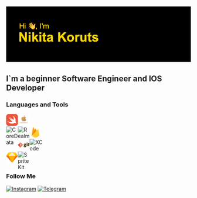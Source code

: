 ![Header](https://github.com/n1kitich/n1kitich/blob/main/assets/header.png)

## I`m a beginner Software Engineer and IOS Developer

### Languages and Tools

[<img align="left" alt="Swift" width="32px" src="https://raw.githubusercontent.com/github/explore/80688e429a7d4ef2fca1e82350fe8e3517d3494d/topics/swift/swift.png"/>][swift]
[<img align="left" alt="Objective-C" width="32px" src="https://raw.githubusercontent.com/github/explore/80688e429a7d4ef2fca1e82350fe8e3517d3494d/topics/objective-c/objective-c.png"/>][objective-c]
<br/>
<br/>
[<img align="left" alt="CoreData" width="32px" src="https://habrastorage.org/getpro/habr/post_images/10b/0e6/5ef/10b0e65efd9b395b8e3e3b9f41bdc354.png"/>][coredata]
[<img align="left" alt="Realm" width="32px" src="https://avatars.githubusercontent.com/u/7575099?s=200&v=4"/>][realm]
[<img align="left" alt="Firebase" width="32px" src="https://raw.githubusercontent.com/github/explore/80688e429a7d4ef2fca1e82350fe8e3517d3494d/topics/firebase/firebase.png"/>][firebase]
<br/>
<br/>
[<img align="left" alt="Git" width="32px" src="https://raw.githubusercontent.com/github/explore/80688e429a7d4ef2fca1e82350fe8e3517d3494d/topics/git/git.png"/>][git]
[<img align="left" alt="XCode" width="36px" src="https://is3-ssl.mzstatic.com/image/thumb/Purple115/v4/ec/70/a6/ec70a6ff-fbbb-f924-0b05-cfa0028e3269/Xcode-85-220-0-4-2x.png/1200x630bb.png"/>][xcode]
<br/>
<br/>
[<img align="left" alt="Sketch" width="32px" src="https://raw.githubusercontent.com/github/explore/a5995564b5ff71c41da080abc49f1ba4132127c1/topics/sketch/sketch.png"/>][sketch]
[<img align="left" alt="SpriteKit" width="32px" src="https://miro.medium.com/max/256/1*s2f6Vj9hmiP7d_3pomBFmA@2x.png"/>][spritekit]
<br/>
<br/>

### Follow Me
[![Instagram](https://img.shields.io/badge/-Instagram-202020?style=for-the-badge&logo=Instagram)](https://www.instagram.com/n1kitich)
[![Telegram](https://img.shields.io/badge/-Telegram-202020?style=for-the-badge&logo=Telegram)](https://t.me/n1kitich)

[xcode]: https://developer.apple.com/xcode/
[swift]: https://www.apple.com/ru/swift/
[objective-c]: https://developer.apple.com/library/archive/documentation/Cocoa/Conceptual/ProgrammingWithObjectiveC/Introduction/Introduction.html
[coredata]: https://developer.apple.com/documentation/coredata
[realm]: https://realm.io
[firebase]: https://firebase.google.com
[sketch]: https://www.sketch.com
[spritekit]: https://developer.apple.com/spritekit/
[git]: https://git-scm.com
[xcode]: https://developer.apple.com/xcode/

